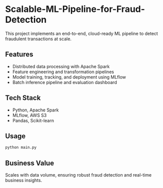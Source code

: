 # Scalable-ML-Pipeline-for-Fraud-Detection
This project implements an end-to-end, cloud-ready ML pipeline to detect fraudulent transactions at scale.

## Features
- Distributed data processing with Apache Spark
- Feature engineering and transformation pipelines
- Model training, tracking, and deployment using MLflow
- Batch inference pipeline and evaluation dashboard

## Tech Stack
- Python, Apache Spark
- MLflow, AWS S3
- Pandas, Scikit-learn

## Usage
```bash
python main.py
```

## Business Value
Scales with data volume, ensuring robust fraud detection and real-time business insights.
